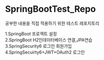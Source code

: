 # SpringBootTest_Repo
공부한 내용을 직접 적용하기 위한 테스트 레포지토리

<div>
1.SpringBoot 프로젝트 설정<br>
2.SpringBoot H2인데이터베이스 연결,JPA연습<br>
3.SpringSecurity6 로그인 회원가입<br>
4.SpringSecuirty6+JWT+OAuth2 로그인 <br>
</div>
